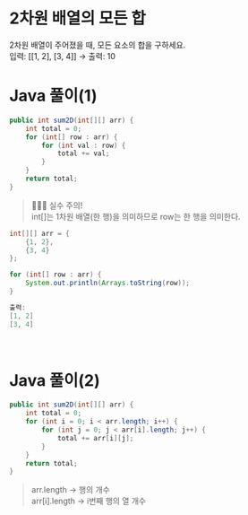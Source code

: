 # 2차원 배열의 모든 합
2차원 배열이 주어졌을 때, 모든 요소의 합을 구하세요.<br>
입력: [[1, 2], [3, 4]] → 출력: 10

# Java 풀이(1)
```java
public int sum2D(int[][] arr) {
    int total = 0;
    for (int[] row : arr) {
        for (int val : row) {
            total += val;
        }
    }
    return total;
}
```

> 👩🏻‍💻 실수 주의! <br>
> int[]는 1차원 배열(한 행)을 의미하므로 row는 한 행을 의미한다.

```java
int[][] arr = {
    {1, 2},
    {3, 4}
};

for (int[] row : arr) {
    System.out.println(Arrays.toString(row));
}
```

``` java
출력:
[1, 2]
[3, 4]
```

<br>

# Java 풀이(2)
```java
public int sum2D(int[][] arr) {
    int total = 0;
    for (int i = 0; i < arr.length; i++) {
        for (int j = 0; j < arr[i].length; j++) {
            total += arr[i][j];
        }
    }
    return total;
}
```
> arr.length -> 행의 개수<br>
> arr[i].length -> i번째 행의 열 개수
<br>
